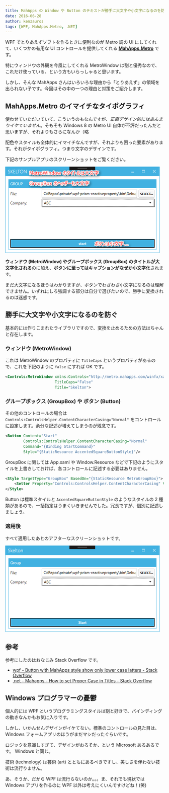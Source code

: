 ```yaml
---
title: MahApps の Window や Button のテキストが勝手に大文字や小文字になるのを防ぐ
date: 2016-06-28
author: kenzauros
tags: [WPF, MahApps.Metro, .NET]
---
```


WPF でとりあえずソフトを作るときに便利なのが Metro 調の UI にしてくれて、いくつかの有用な UI コントロールを提供してくれる **[MahApps.Metro](http://mahapps.com/)** です。

特にウィンドウの外観を今風にしてくれる MetroWindow は割と優秀なので、これだけ使っている、という方もいらっしゃると思います。

しかし、そんな MahApps さんはいろいろな理由から「とりあえず」の領域を出られない子です。今回はその中の一つの理由と対策をご紹介します。

## MahApps.Metro のイマイチなタイポグラフィ

使わせていただいていて、こういうのもなんですが、*正直デザイン的にはあんまりイケていません*。そもそも Windows 8 の Metro UI 自体が不評だったんだと思いますが、それよりもさらになんか（略

配色やスタイルも全体的にイマイチなんですが、それよりも困った要素があります。それがタイポグラフィ。つまり文字のデザインです。

下記のサンプルアプリのスクリーンショットをご覧ください。

![勝手に大文字やら小文字に変換してくれる MahApps.Metro さん](images/avoid-to-convert-case-automatically-in-wpf-with-mahapps-1.png)

**ウィンドウ (MetroWindow) やグループボックス (GroupBox) のタイトルが大文字化される**のに加え、**ボタンに至ってはキャプションがなぜか小文字化**されます。

まだ大文字になるほうはわかりますが、ボタンでわざわざ小文字になるのは理解できません。いずれにしろ強調する部分は自分で選びたいので、勝手に変換されるのは迷惑です。

## 勝手に大文字や小文字になるのを防ぐ

基本的には作りこまれたライブラリですので、変換を止めるための方法はちゃんと存在します。

### ウィンドウ (MetroWindow)

これは MetroWindow のプロパティに `TitleCaps` というプロパティがあるので、これを下記のように `false` にすれば OK です。

```xml
<Controls:MetroWindow xmlns:Controls="http://metro.mahapps.com/winfx/xaml/controls"
                      TitleCaps="False"
                      Title="Skelton">
```

### グループボックス (GroupBox) や ボタン (Button)

その他のコントロールの場合は `Controls:ControlsHelper.ContentCharacterCasing="Normal"` をコントロールに設定します。余分な記述が増えてしまうのが残念です。

```xml
<Button Content="Start"
        Controls:ControlsHelper.ContentCharacterCasing="Normal"
        Command="{Binding StartCommand}"
        Style="{StaticResource AccentedSquareButtonStyle}"/>
```

GroupBox に関しては App.xaml や Window.Resource などで下記のようにスタイルを上書きしておけば、各コントロールに記述する必要はありません。

```xml
<Style TargetType="GroupBox" BasedOn="{StaticResource MetroGroupBox}">
    <Setter Property="Controls:ControlsHelper.ContentCharacterCasing" Value="Normal"/>
</Style>
```

Button は標準スタイルと `AccentedSquareButtonStyle` のようなスタイルの 2 種類があるので、一括指定はうまくいきませんでした。冗長ですが、個別に記述しましょう。

### 適用後

すべて適用したあとのアフターなスクリーンショットです。

![アフター](images/avoid-to-convert-case-automatically-in-wpf-with-mahapps-2.png)

## 参考

参考にしたのはおなじみ Stack Overflow です。

* [wpf - Button with MahApps style show only lower case latters - Stack Overflow](http://stackoverflow.com/questions/31638190/button-with-mahapps-style-show-only-lower-case-latters)
* [.net - Mahapps - How to set Proper Case in Titles - Stack Overflow](http://stackoverflow.com/questions/20595209/mahapps-how-to-set-proper-case-in-titles)


## Windows プログラマーの憂鬱

個人的には WPF というプログラミングスタイルは割と好きで、バインディングの動きなんかもお気に入りです。

しかし、いかんせんデザインがイケてない。標準のコントロールの見た目は、Windows フォームアプリのほうがまだマシだったぐらいです。

ロジックを意識しすぎて、デザインがおろそか、という Microsoft あるあるです。 Windows と同じ。

技術 (technology) は芸術 (art) とともにあるべきですし、美しさを伴わない技術は流行りません。

あ、そうか、だから WPF は流行らないのか。。。ま、それでも現状では Windows アプリを作るのに WPF 以外は考えにくいんですけどね！(笑)